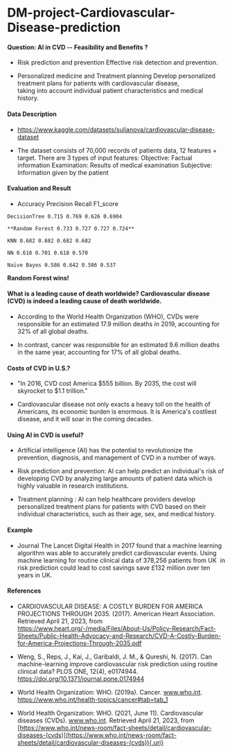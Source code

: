 # DM-project-Cardiovascular-Disease-prediction

#### Question: AI in CVD -- Feasibility and Benefits ?

-   Risk prediction and prevention Effective risk detection and prevention.

-   Personalized medicine and Treatment planning Develop personalized treatment plans for patients with cardiovascular disease,\
    taking into account individual patient characteristics and medical history.

#### Data Description

-    <https://www.kaggle.com/datasets/sulianova/cardiovascular-disease-dataset>

-   The dataset consists of 70,000 records of patients data, 12 features + target. There are 3 types of input features: Objective: Factual information Examination: Results of medical examination Subjective: Information given by the patient

#### Evaluation and Result

-    Accuracy Precision Recall F1_score

    DecisionTree 0.715 0.769 0.626 0.6904

    **Random Forest 0.733 0.727 0.727 0.724**

    KNN 0.682 0.682 0.682 0.682

    NN 0.618 0.701 0.618 0.570

    Naïve Bayes 0.586 0.642 0.586 0.537

**Random Forest wins!**

#### What is a leading cause of death worldwide? Cardiovascular disease (CVD) is indeed a leading cause of death worldwide.

-   According to the World Health Organization (WHO), CVDs were responsible for an estimated 17.9 million deaths in 2019, accounting for 32% of all global deaths.

-   In contrast, cancer was responsible for an estimated 9.6 million deaths in the same year, accounting for 17% of all global deaths.

#### Costs of CVD in U.S.?

-   "In 2016, CVD cost America \$555 billion. By 2035, the cost will skyrocket to \$1.1 trillion."

-   Cardiovascular disease not only exacts a heavy toll on the health of Americans, its economic burden is enormous. It is America's costliest disease, and it will soar in the coming decades.

#### Using AI in CVD is useful?

-   Artificial intelligence (AI) has the potential to revolutionize the prevention, diagnosis, and management of CVD in a number of ways.

-   Risk prediction and prevention: AI can help predict an individual's risk of developing CVD by analyzing large amounts of patient data which is highly valuable in research institutions.

-   Treatment planning : AI can help healthcare providers develop personalized treatment plans for patients with CVD based on their individual characteristics, such as their age, sex, and medical history.

#### Example

-   Journal The Lancet Digital Health in 2017 found that a machine learning algorithm was able to accurately predict cardiovascular events. Using machine learning for routine clinical data of 378,256 patients from UK  in risk prediction could lead to cost savings save £132 million over ten years in UK.

#### References

-   CARDIOVASCULAR DISEASE: A COSTLY BURDEN FOR AMERICA PROJECTIONS THROUGH 2035. (2017). American Heart Association. Retrieved April 21, 2023, from <https://www.heart.org/-/media/Files/About-Us/Policy-Research/Fact-Sheets/Public-Health-Advocacy-and-Research/CVD-A-Costly-Burden-for-America-Projections-Through-2035.pdf>

-   Weng, S., Reps, J., Kai, J., Garibaldi, J. M., & Qureshi, N. (2017). Can machine-learning improve cardiovascular risk prediction using routine clinical data? PLOS ONE, 12(4), e0174944. <https://doi.org/10.1371/journal.pone.0174944>

-   World Health Organization: WHO. (2019a). Cancer. www.who.int. <https://www.who.int/health-topics/cancer#tab=tab_1>

-   World Health Organization: WHO. (2021, June 11). Cardiovascular diseases (CVDs). www.who.int. Retrieved April 21, 2023, from [https://www.who.int/news-room/fact-sheets/detail/cardiovascular-diseases-(cvds)](https://www.who.int/news-room/fact-sheets/detail/cardiovascular-diseases-(cvds)){.uri}
